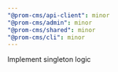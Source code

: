 ```yaml
---
"@prom-cms/api-client": minor
"@prom-cms/admin": minor
"@prom-cms/shared": minor
"@prom-cms/cli": minor
---
```


Implement singleton logic
